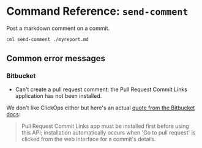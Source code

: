 # Command Reference: `send-comment`

Post a markdown comment on a commit.

```bash
cml send-comment ./myreport.md
```

## Common error messages

### Bitbucket

- Can't create a pull request comment: the Pull Request Commit Links application
  has not been installed.

We don't like ClickOps either but here's an actual
[quote from the Bitbucket docs](https://developer.atlassian.com/bitbucket/api/2/reference/resource/repositories/%7Bworkspace%7D/%7Brepo_slug%7D/commit/%7Bcommit%7D/pullrequests):

> Pull Request Commit Links app must be installed first before using this API;
> installation automatically occurs when 'Go to pull request' is clicked from
> the web interface for a commit's details.

